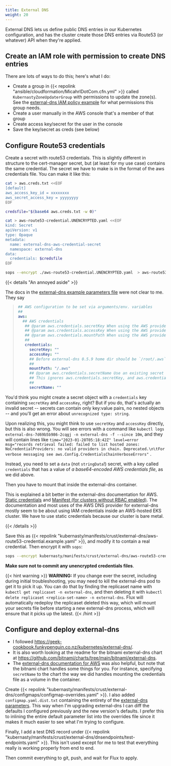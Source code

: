 ```yaml
---
title: External DNS
weight: 20
---
```


External DNS lets us define public DNS entries in our Kubernetes configuration,
and has the cluster create those DNS entries via Route53 (or whatever) API when they're applied.

## Create an IAM role with permission to create DNS entries

There are lots of ways to do this;
here's what I do:

* Create a group in {{< repolink "ansible/cloudformation/MicahrlDotCom.cfn.yml" >}}
  called `KubernastyZoneUpdaterGroup` with permissions to update the zone(s).
  See the [external-dns IAM policy example](https://github.com/kubernetes-sigs/external-dns/blob/master/docs/tutorials/aws.md#iam-policy)
  for what permissions this group needs.
* Create a user manually in the AWS console that's a member of that group
* Create access key/secret for the user in the console
* Save the key/secret as creds (see below)

## Configure Route53 credentials

Create a secret with route53 credentials.
This is slightly different in structure to the cert-manager secret,
but (at least for my use case) contains the same credential.
The secret we have to make is in the format of the aws credentials file.
You can make it like this:

```sh
cat > aws.creds.txt <<EOF
[default]
aws_access_key_id = xxxxxxxx
aws_secret_access_key = yyyyyyyy
EOF

credsfile="$(base64 aws.creds.txt -w 0)"

cat > aws-route53-credential.UNENCRYPTED.yaml <<EOF
kind: Secret
apiVersion: v1
type: Opaque
metadata:
  name: external-dns-aws-credential-secret
  namespace: external-dns
data:
  credentials: $credsfile
EOF

sops --encrypt ./aws-route53-credential.UNENCRYPTED.yaml  > aws-route53-credential.yaml
```

{{< details "An annoyed aside" >}}

The docs in the
[external-dns example parameters file](https://github.com/bitnami/charts/blob/main/bitnami/external-dns/values.yaml)
were not clear to me. They say

> ```yaml
> ## AWS configuration to be set via arguments/env. variables
> ##
> aws:
>   ## AWS credentials
>    ## @param aws.credentials.secretKey When using the AWS provider, set `aws_secret_access_key` in the AWS credentials (optional)
>    ## @param aws.credentials.accessKey When using the AWS provider, set `aws_access_key_id` in the AWS credentials (optional)
>    ## @param aws.credentials.mountPath When using the AWS provider, determine `mountPath` for `credentials` secret
>    ##
>    credentials:
>      secretKey: ""
>      accessKey: ""
>      ## Before external-dns 0.5.9 home dir should be `/root/.aws`
>      ##
>      mountPath: "/.aws"
>      ## @param aws.credentials.secretName Use an existing secret with key "credentials" defined.
>      ## This ignores aws.credentials.secretKey, and aws.credentials.accessKey
>      ##
>      secretName: ""
> ```

You'd think you might create a secret object with a `credentials` key containing `secretKey` and `accessKey`, right?
But if you do, that's actually an invalid secret --
secrets can contain only key:value pairs, no nested objects --
and you'll get an error about `unrecognized type: string`.

Upon realizing this, you might think to use `secretKey` and `accessKey` directly,
but this is also wrong.
You will see errors with a command like
`kubectl logs external-dns-7d69b5b986-2cqgj -n external-dns -f --since 10m`,
and they will contain lines like
`time="2023-01-28T05:18:42Z" level=error msg="records retrieval failed: failed to list hosted zones: NoCredentialProviders: no valid providers in chain. Deprecated.\n\tFor verbose messaging see aws.Config.CredentialsChainVerboseErrors"`
.

Instead, you need to set a `data` (not `stringData`!) secret,
with a key called `credentials` that has a value of
_a base64-encoded AWS credentials file_,
as we did above.

Then you have to mount that inside the external-dns container.

This is explained a bit better in the external-dns documentation for AWS.
[Static credentials](https://github.com/kubernetes-sigs/external-dns/blob/master/docs/tutorials/aws.md#static-credentials)
and [Manifest (for clusters without RBAC enabled)](https://github.com/kubernetes-sigs/external-dns/blob/master/docs/tutorials/aws.md#manifest-for-clusters-without-rbac-enabled).
The documentation and most uses of the AWS DNS provider for external-dns
mostly seem to be about using IAM credentials inside an AWS-hosted EKS cluster.
We have to use static credentials because our cluster is bare metal.

{{< /details >}}

Save this as
{{< repolink "kubernasty/manifests/crust/external-dns/aws-route53-credential.example.yaml" >}},
and modify it to contain a real credential.
Then encrypt it with `sops`:

```sh
sops --encrypt kubernasty/manifests/crust/external-dns/aws-route53-credential.example.yaml > kubernasty/manifests/crust/external-dns/aws-route53-credential.yaml
```

**Make sure not to commit any unencrypted credentials files**.

{{< hint warning >}}
**WARNING:**
If you change ever the secret,
including during initial troubleshooting,
you may need to kill the external-dns pod to get it to pick it up.
You can do that by finding the replicaset name with
`kubectl get replicaset -n external-dns`,
and then deleting it with
`kubectl delete replicaset <replica-set-name> -n external-dns`.
Flux will automatically redeploy the replicaset deleted this way,
which will mount your secrets file before starting a new external-dns process,
which will ensure that it picks up the latest.
{{< /hint >}}

## Configure and deploy external-dns

* I followed <https://geek-cookbook.funkypenguin.co.nz/kubernetes/external-dns/>.
* It is also worth looking at the readme for the bitnami external-dns chart at
  <https://github.com/bitnami/charts/tree/main/bitnami/external-dns>.
* The [external-dns documentation for AWS](https://github.com/kubernetes-sigs/external-dns/blob/master/docs/tutorials/aws.md)
  was also helpful, but note that the bitnami chart handles some things for you.
  For instance, specifying `secretName` to the chart the way we did
  handles mounting the credentials file as a volume in the container.

Create {{< repolink "kubernasty/manifests/crust/external-dns/configmaps/configmap-overrides.yaml" >}}.
I also added `configmap.yaml.dist.txt` containing the entirety of the
[external-dns parameters](https://github.com/bitnami/charts/blob/main/bitnami/external-dns/values.yaml).
This way when I'm upgrading external-dns I can diff the defaults I configured previously
and the new version's defaults.
I prefer this to inlining the entire default parameter list into the overrides file
since it makes it much easier to see what I'm trying to configure.

Finally, I add a test DNS record under
{{< repolink "kubernasty/manifests/crust/external-dns/dnsendpoints/test-endpoints.yaml" >}}.
This isn't used except for me to test that everything really is working properly from end to end.

Then commit everything to git, push, and wait for Flux to apply.
